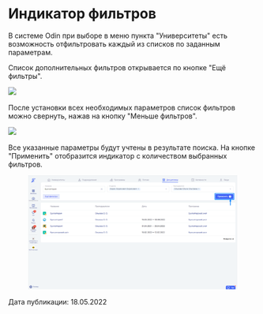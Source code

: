 # Индикатор фильтров

В системе Odin при выборе в меню пункта "Университеты" есть возможность отфильтровать каждый из списков по заданным параметрам.

Список дополнительных фильтров открывается по кнопке "Ещё фильтры".

![](https://lh3.googleusercontent.com/qXAVzIaOhKsPSnSLOzNuaN1UZ898qdYl5Bprd800iCKglmNtMK9vBUZ9NLpIhKb41zi91VA8CKQmEWLpTxBq07YJP6j_0Gzualr8_YkUBotXvJgovzL1K9t0IkwxA7X0OXAt-yFQ2lmErvbsKQ)

После установки всех необходимых параметров список фильтров можно свернуть, нажав на кнопку "Меньше фильтров".

![](https://lh4.googleusercontent.com/tiWz0djBhuqUbk0Mh8g6gJebIWtCtTsrGmu19462E4ca709juqmNSxe0uekukXiF7TZsiK0EW9Tg3Nn7yxlrX2D-FhIlVbwkWVIUVL4_FkTW-xEy1yaxBe4hzTdBN0XI_VHEetvHH0OjJ3DfKg)

Все указанные параметры будут учтены в результате поиска. На кнопке "Применить" отобразится индикатор с количеством выбранных фильтров.

<figure><img src="../../.gitbook/assets/image (665).png" alt=""><figcaption></figcaption></figure>

Дата публикации: 18.05.2022
